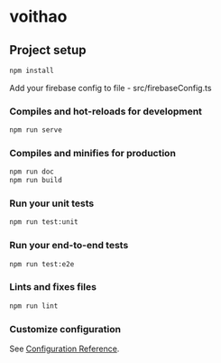 # voithao

## Project setup

```bash
npm install
```

Add your firebase config to file - src/firebaseConfig.ts

### Compiles and hot-reloads for development

```bash
npm run serve
```

### Compiles and minifies for production

```bash
npm run doc
npm run build
```

### Run your unit tests

```bash
npm run test:unit
```

### Run your end-to-end tests

```bash
npm run test:e2e
```

### Lints and fixes files

```bash
npm run lint
```

### Customize configuration

See [Configuration Reference](https://cli.vuejs.org/config/).
